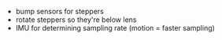 - bump sensors for steppers
- rotate steppers so they're below lens
- IMU for determining sampling rate (motion = faster sampling)
